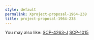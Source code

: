 ```yaml
---
style: default
permalink: Xproject-proposal-1964-238
title: project-proposal-1964-238
---
```

You may also like:
[SCP-4263-J](http://scp-wiki.net/scp-4263-j)
[SCP-1015](http://scp-wiki.net/scp-1015)